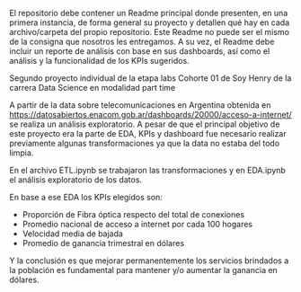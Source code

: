 El repositorio debe contener un Readme principal donde presenten, en una primera instancia, de forma general su proyecto y detallen qué hay en cada archivo/carpeta del propio repositorio. Este Readme no puede ser el mismo de la consigna que nosotros les entregamos. A su vez, el Readme debe incluir un reporte de análisis con base en sus dashboards, así como el análisis y la funcionalidad de los KPIs sugeridos.

Segundo proyecto individual de la etapa labs
Cohorte 01 de Soy Henry de la carrera Data Science en modalidad part time

A partir de la data sobre telecomunicaciones en Argentina obtenida en https://datosabiertos.enacom.gob.ar/dashboards/20000/acceso-a-internet/ se realiza un análisis exploratorio. A pesar de que el principal objetivo de este proyecto era la parte de EDA, KPIs y dashboard fue necesario realizar previamente algunas transformaciones ya que la data no estaba del todo limpia.

En el archivo ETL.ipynb se trabajaron las transformaciones y en EDA.ipynb el análisis exploratorio de los datos.

En base a ese EDA los KPIs elegidos son:
- Proporción de Fibra óptica respecto del total de conexiones
- Promedio nacional de acceso a internet por cada 100 hogares
- Velocidad media de bajada
- Promedio de ganancia trimestral en dólares

Y la conclusión es que mejorar permanentemente los servicios brindados a la población es fundamental para mantener y/o aumentar la ganancia en dólares.